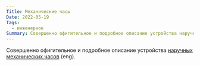 ```yaml
---
Title: Механические часы
Date: 2022-05-19
Tags:
  - инженерное
Summary: Совершенно офигительное и подробное описание устройства наручных механических часов.
---
```


Совершенно офигительное и подробное описание устройства [наручных механических часов][w] (eng).

[w]: https://ciechanow.ski/mechanical-watch/

